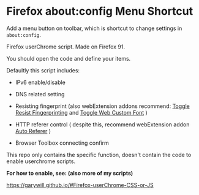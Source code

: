 # Firefox about:config Menu Shortcut

Add a menu button on toolbar, which is shortcut to change settings in `about:config`.

Firefox userChrome script. Made on Firefox 91.

You should open the code and define your items.

Defaultly this script includes:

- IPv6 enable/disable

- DNS related setting

- Resisting fingerprint (also webExtension addons recommend: [Toggle Resist Fingerprinting](https://github.com/Aaron-P/ToggleResistFingerprinting) and  [Toggle Web Custom Font](https://github.com/garywill/toggleWebCustomFont) )

- HTTP referer control ( despite this, recommend webExtension addon [Auto Referer](https://github.com/garywill/autoreferer) )

- Browser Toolbox connecting confirm



This repo only contains the specific function, doesn't contain the code to enable userchrome scripts.

**For how to enable, see: (also more of my scripts)**

https://garywill.github.io/#Firefox-userChrome-CSS-or-JS
